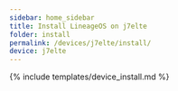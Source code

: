 ```yaml
---
sidebar: home_sidebar
title: Install LineageOS on j7elte
folder: install
permalink: /devices/j7elte/install/
device: j7elte
---
```

{% include templates/device_install.md %}
